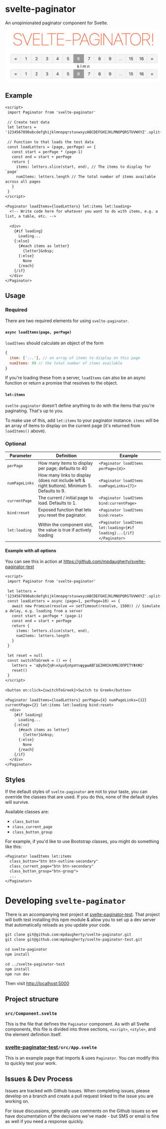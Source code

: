 # svelte-paginator

An unopinionated paginator component for Svelte.

![Svelte-Paginator Example](https://github.com/mpdaugherty/svelte-paginator/raw/main/README_images/example.png "Svelte Paginator Example")

## Example

```svelte
<script>
 import Paginator from 'svelte-paginator'

 // Create test data
 let letters = '1234567890abcdefghijklmnopqrstuvwxyzABCDEFGHIJKLMNOPQRSTUVWXYZ'.split('')

 // Function to that loads the test data
 const loadLetters = (page, perPage) => {
   const start = perPage * (page-1)
   const end = start + perPage
   return {
     items: letters.slice(start, end), // The items to display for `page`
     numItems: letters.length // The total number of items available across all pages
   }
 }
</script>

<Paginator loadItems={loadLetters} let:items let:loading>
  <!-- Write code here for whatever you want to do with items, e.g. a list, a table, etc. -->

  <div>
    {#if loading}
      Loading...
    {:else}
      {#each items as letter}
        {letter}&nbsp;
      {:else}
        None
      {/each}
    {/if}
  </div>
</Paginator>
```

## Usage

### Required

There are two required elements for using `svelte-paginator`.

#### `async loadItems(page, perPage)`

`loadItems` should calculate an object of the form

```javascript
{
  item: ['...'], // an array of items to display on this page
  numItems: 99 // the total number of items available
}
```

If you're loading these from a server, `loadItems` can also be an async function or return a promise that resolves to the object.

#### `let:items`

`svelte-paginator` doesn't define anything to do with the items that you're paginating. That's up to you.

To make use of this, add `let:items` to your paginator instance. `items` will be an array of items to display on the current page (it's returned from `loadItems()` above).

### Optional

| Parameter | Definition | Example |
| --- | --- | --- |
| `perPage` | How many items to display per page; defaults to 40 | `<Paginator loadItems perPage={4}>` |
| `numPageLinks` | How many links to display (does not include left & right buttons). Minimum 5. Defaults to 9. | `<Paginator loadItems numPageLinks={7}>` |
| `currentPage` | The current / initial page to load. Defaults to 1. | `<Paginator loadItems bind:currentPage>` |
| `bind:reset` | Exposed function that lets you reset the paginator. | `<Paginator loadItems bind:reset>` |
| `let:loading` | Within the component slot, the value is true if actively loading | `<Paginator loadItems let:loading>{#if loading}...{/if}</Paginator>` |

#### Example with all options

You can see this in action at https://github.com/mpdaugherty/svelte-paginator-test

```svelte
<script>
 import Paginator from 'svelte-paginator'

 let letters = '1234567890abcdefghijklmnopqrstuvwxyzABCDEFGHIJKLMNOPQRSTUVWXYZ'.split('')
 const loadLetters = async (page=1, perPage=10) => {
   await new Promise(resolve => setTimeout(resolve, 1500)) // Simulate a delay, e.g. loading from a server
   const start = perPage * (page-1)
   const end = start + perPage
   return {
     items: letters.slice(start, end),
     numItems: letters.length
   }
 }

 let reset = null
 const switchToGreek = () => {
   letters = 'αβγδεζηθικλμνξοπρστυφχψωΑΒΓΔΕΖΗΘΙΚΛΜΝΞΟΠΡΣΤΥΦΧΨΩ'
   reset()
 }
</script>

<button on:click={switchToGreek}>Switch to Greek</button>

<Paginator loadItems={loadLetters} perPage={4} numPageLinks={12} currentPage={2} let:items let:loading bind:reset>
  <div>
    {#if loading}
      Loading...
    {:else}
      {#each items as letter}
        {letter}&nbsp;
      {:else}
        None
      {/each}
    {/if}
  </div>
</Paginator>
```

## Styles

If the default styles of `svelte-paginator` are not to your taste, you can override the classes that are used. If you do this, none of the default styles will survive.

Available classes are:

 * `class_button`
 * `class_current_page`
 * `class_button_group`

For example, if you'd like to use Bootstrap classes, you might do something like this:

```svelte
<Paginator loadItems let:items
  class_button="btn btn-outline-secondary"
  class_current_page="btn btn-secondary"
  class_button_group="btn-group">
  ...
</Paginator>
```

# Developing `svelte-paginator`

There is an accompanying test project at [svelte-paginator-test](https://github.com/mpdaugherty/svelte-paginator-test). That project will both test installing this npm module & allow you to set up a dev server that automatically reloads as you update your code.

```shell
git clone git@github.com:mpdaugherty/svelte-paginator.git
git clone git@github.com:mpdaugherty/svelte-paginator-test.git

cd svelte-paginator
npm install

cd ../svelte-paginator-test
npm install
npm run dev
```

Then visit [http://localhost:5000](http://localhost:5000)

## Project structure

### `src/Component.svelte`

This is the file that defines the `Paginator` component. As with all Svelte components, this file is divided into three sections, `<script>`, `<style>`, and the element definition itself.

### [svelte-paginator-test](https://github.com/mpdaugherty/svelte-paginator-test)`/src/App.svelte`

This is an example page that imports & uses `Paginator`. You can modify this to quickly test your work.

## Issues & Dev Process

Issues are tracked with Github Issues. When completing issues, please develop on a branch and create a pull request linked to the issue you are working on.

For issue discussions, generally use comments on the Github issues so we have documentation of the decisions we've made - but SMS or email is fine as well if you need a response quickly.
